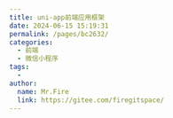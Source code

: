 ```yaml
---
title: uni-app前端应用框架
date: 2024-06-15 15:19:31
permalink: /pages/bc2632/
categories:
  - 前端
  - 微信小程序
tags:
  - 
author: 
  name: Mr.Fire
  link: https://gitee.com/firegitspace/
---
```

